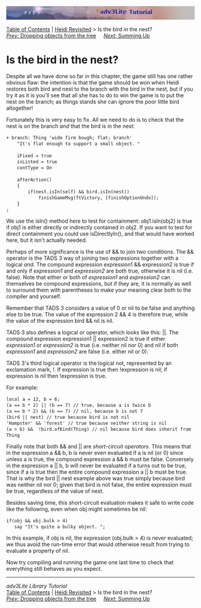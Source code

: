 ---
---
<div class="topbar">

<img src="topbar.jpg" data-border="0" />

</div>

<div class="nav">

<a href="toc.html" class="nav">Table of Contents</a> \|
<a href="revisit.html" class="nav">Heidi Revisited</a> \> Is the bird in
the nest?  
<span class="navnp"><a href="dropping.html" class="nav"><em>Prev:</em> Dropping objects from
the tree</a>    
<a href="summing.html" class="nav"><em>Next:</em> Summing Up</a>    
</span>

</div>

<div class="main">

# Is the bird in the nest?

Despite all we have done so far in this chapter, the game still has one
rather obvious flaw: the intention is that the game should be won when
Heidi restores both bird and nest to the branch with the bird in the
nest, but if you try it as it is you'll see that all she has to do to
win the game is to put the nest on the branch; as things stands she can
ignore the poor little bird altogether!

Fortunately this is very easy to fix. All we need to do is to check that
the nest is on the branch *and* that the bird is in the nest:

<div class="code">

    + branch: Thing 'wide firm bough; flat; branch'
        "It's flat enough to support a small object. "
        
        iFixed = true
        isListed = true
        contType = On
        
        afterAction()
        {
            if(nest.isIn(self) && bird.isIn(nest))
                finishGameMsg(ftVictory, [finishOptionUndo]);
        }
    ;

</div>

We use the <span class="code">isIn()</span> method here to test for
containment: <span class="code">obj1.isIn(obj2)</span> is true if obj1
is either directly or indirectly contained in obj2. If you want to test
for direct containment you could use
<span class="code">isDirectlyIn()</span>, and that would have worked
here, but it isn't actually needed.

Perhaps of more significance is the use of <span class="code">&&</span>
to join two conditions. The <span class="code">&&</span> operator is the
TADS 3 way of joining two expressions together with a logical *and*. The
compound expression <span class="code">expression1 && expression2</span>
is true if and only if *expression1* and *expression2* are both true,
otherwise it is nil (i.e. false). Note that either or both of
*expression1* and *expression2* can themselves be compound expressions,
but if they are, it is normally as well to surround them with
parentheses to make your meaning clear both to the compiler and
yourself.

Remember that TADS 3 considers a value of 0 or nil to be false and
anything else to be true. The value of the expression
<span class="code">2 && 4 </span>is therefore true, while the value of
the expression <span class="code">bird && nil</span> is nil.

TADS 3 also defines a logical or operator, which looks like this:
<span class="code">\|\|</span>. The compound expression
<span class="code">expression1 \|\| expression2</span> is true if either
*expression1* or *expression2* is true (i.e. neither nil nor 0) and nil
if both *expression1* and *expression2* are false (i.e. either nil or
0).

TADS 3's third logical operator is the logical not, represented by an
exclamation mark, <span class="code">!</span>. If
<span class="code">expression</span> is true then
<span class="code">!expression</span> is nil; if
<span class="code">expression</span> is nil then
<span class="code">!expression</span> is true.

For example:

<div class="code">

    local a = 12, b = 6;
    (a == b * 2) || (b == 7) // true, because a is twice b
    (a == b * 2) && (b == 7) // nil, because b is not 7
    (bird || nest) // true because bird is not nil
    'Hampster' && 'forest' // true because neither string is nil
    (a > b) &&  !bird.ofKind(Thing) // nil because bird does inherit from Thing

</div>

Finally note that both <span class="code">&&</span> and
<span class="code">\|\|</span> are *short-circuit operators*. This means
that in the expression <span class="code">a && b</span>,
<span class="code">b</span> is never even evaluated if
<span class="code">a</span> is nil (or 0) since unless
<span class="code">a</span> is true, the compound expression
<span class="code">a && b</span> must be false. Conversely in the
expression <span class="code">a \|\| b</span>,
<span class="code">b</span> will never be evaluated if
<span class="code">a</span> turns out to be true, since if
<span class="code">a</span> is true then the entire compound expression
<span class="code">a \|\| b</span> must be true. That is why the
<span class="code">bird \|\| nest</span> example above was true simply
because <span class="code">bird</span> was neither nil nor 0; given that
<span class="code">bird</span> is not false, the entire expression must
be true, regardless of the value of <span class="code">nest</span>.

Besides saving time, this short-circuit evaluation makes it safe to
write code like the following, even when <span class="code">obj</span>
might sometimes be nil:

<div class="code">

    if(obj && obj.bulk > 4)
       say "It's quite a bulky object. ";

</div>

In this example, if <span class="code">obj</span> is nil, the expression
<span class="code">(obj.bulk \> 4)</span> is never evaluated; we thus
avoid the run-time error that would otherwise result from trying to
evaluate a property of nil.

Now try compiling and running the game one last time to check that
everything still behaves as you expect.

</div>

------------------------------------------------------------------------

<div class="navb">

*adv3Lite Library Tutorial*  
<a href="toc.html" class="nav">Table of Contents</a> \|
<a href="revisit.html" class="nav">Heidi Revisited</a> \> Is the bird in
the nest?  
<span class="navnp"><a href="dropping.html" class="nav"><em>Prev:</em> Dropping objects from
the tree</a>    
<a href="summing.html" class="nav"><em>Next:</em> Summing Up</a>    
</span>

</div>
